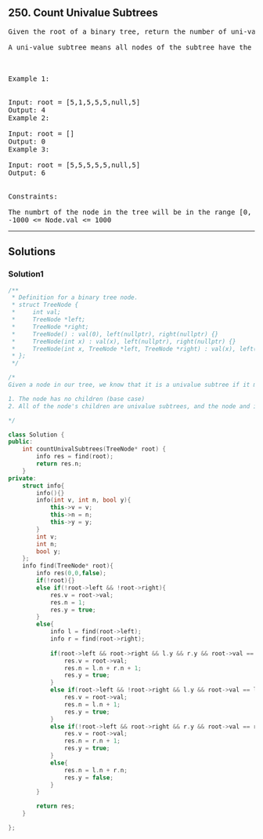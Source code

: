 ## 250. Count Univalue Subtrees
<pre>
Given the root of a binary tree, return the number of uni-value subtrees.

A uni-value subtree means all nodes of the subtree have the same value.

 

Example 1:


Input: root = [5,1,5,5,5,null,5]
Output: 4
Example 2:

Input: root = []
Output: 0
Example 3:

Input: root = [5,5,5,5,5,null,5]
Output: 6
 

Constraints:

The numbrt of the node in the tree will be in the range [0, 1000].
-1000 <= Node.val <= 1000
</pre>

-------------------------------------------------------

## Solutions
### Solution1
```c++
/**
 * Definition for a binary tree node.
 * struct TreeNode {
 *     int val;
 *     TreeNode *left;
 *     TreeNode *right;
 *     TreeNode() : val(0), left(nullptr), right(nullptr) {}
 *     TreeNode(int x) : val(x), left(nullptr), right(nullptr) {}
 *     TreeNode(int x, TreeNode *left, TreeNode *right) : val(x), left(left), right(right) {}
 * };
 */

/*
Given a node in our tree, we know that it is a univalue subtree if it meets one of the following criteria:

1. The node has no children (base case)
2. All of the node's children are univalue subtrees, and the node and its children all have the same value

*/

class Solution {
public:
    int countUnivalSubtrees(TreeNode* root) {
        info res = find(root);
        return res.n;
    }
private:
    struct info{
        info(){}
        info(int v, int n, bool y){
            this->v = v;
            this->n = n;
            this->y = y;
        }
        int v;
        int n;
        bool y;
    };   
    info find(TreeNode* root){
        info res(0,0,false);
        if(!root){}
        else if(!root->left && !root->right){
            res.v = root->val;
            res.n = 1;
            res.y = true;
        }
        else{
            info l = find(root->left);
            info r = find(root->right);
            
            if(root->left && root->right && l.y && r.y && root->val == l.v && root->val == r.v){
                res.v = root->val;
                res.n = l.n + r.n + 1;
                res.y = true;
            }
            else if(root->left && !root->right && l.y && root->val == l.v){
                res.v = root->val;
                res.n = l.n + 1;
                res.y = true;
            }
            else if(!root->left && root->right && r.y && root->val == r.v){
                res.v = root->val;
                res.n = r.n + 1;
                res.y = true;                
            }
            else{
                res.n = l.n + r.n;
                res.y = false;
            }
        }

        return res;
    }

};
```
